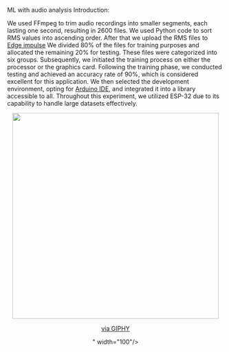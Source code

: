 ML with audio analysis
Introduction:

We used FFmpeg to trim audio recordings into smaller segments, each lasting one second, resulting in 2600 files. 
We used Python code to sort RMS values into ascending order.
After that we upload the RMS files to [Edge impulse](https://edgeimpulse.com/)
We divided 80% of the files for training purposes and allocated the remaining 20% for testing. 
These files were categorized into six groups.
Subsequently, we initiated the training process on either the processor or the graphics card.
Following the training phase, we conducted testing and achieved an accuracy rate of 90%, which is considered excellent for this application.
We then selected the development environment, opting for [Arduino IDE](https://www.arduino.cc/en/software), and integrated it into a library accessible to all.
Throughout this experiment, we utilized ESP-32 due to its capability to handle large datasets effectively.
<div id="header" align="center">
  <img src="<iframe src="https://giphy.com/embed/QsZol42CPIjMzke1QW" width="480" height="480" frameBorder="0" class="giphy-embed" allowFullScreen></iframe><p><a href="https://giphy.com/gifs/moodman-QsZol42CPIjMzke1QW">via GIPHY</a></p>
" width="100"/>
</div>
